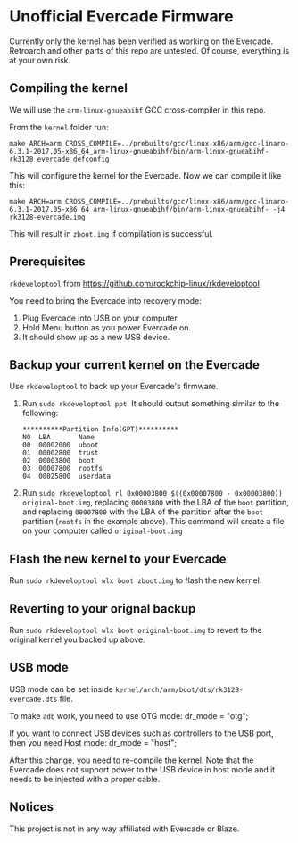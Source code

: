 # Unofficial Evercade Firmware

Currently only the kernel has been verified as working on the Evercade. Retroarch and other parts of this repo are untested. 
Of course, everything is at your own risk.

## Compiling the kernel

We will use the `arm-linux-gnueabihf` GCC cross-compiler in this repo.

From the `kernel` folder run:

    make ARCH=arm CROSS_COMPILE=../prebuilts/gcc/linux-x86/arm/gcc-linaro-6.3.1-2017.05-x86_64_arm-linux-gnueabihf/bin/arm-linux-gnueabihf- rk3128_evercade_defconfig

This will configure the kernel for the Evercade. Now we can compile it like this:

    make ARCH=arm CROSS_COMPILE=../prebuilts/gcc/linux-x86/arm/gcc-linaro-6.3.1-2017.05-x86_64_arm-linux-gnueabihf/bin/arm-linux-gnueabihf- -j4 rk3128-evercade.img

This will result in `zboot.img` if compilation is successful.

## Prerequisites

`rkdeveloptool` from https://github.com/rockchip-linux/rkdeveloptool

You need to bring the Evercade into recovery mode:

1. Plug Evercade into USB on your computer.
2. Hold Menu button as you power Evercade on.
3. It should show up as a new USB device.

## Backup your current kernel on the Evercade

Use `rkdeveloptool` to back up your Evercade's firmware.

1. Run `sudo rkdeveloptool ppt`.
   It should output something similar to the following:

    ```
    **********Partition Info(GPT)**********
    NO  LBA       Name
    00  00002000  uboot
    01  00002800  trust
    02  00003800  boot
    03  00007800  rootfs
    04  00025800  userdata
    ```

2. Run `sudo rkdeveloptool rl 0x00003800 $((0x00007800 - 0x00003800)) original-boot.img`, replacing `00003800` with the LBA of the `boot` partition, and replacing `00007800` with the LBA of the partition after the `boot` partition (`rootfs` in the example above).
   This command will create a file on your computer called `original-boot.img`

## Flash the new kernel to your Evercade

Run `sudo rkdeveloptool wlx boot zboot.img` to flash the new kernel.

## Reverting to your orignal backup

Run `sudo rkdeveloptool wlx boot original-boot.img` to revert to the original kernel you backed up above.

## USB mode

USB mode can be set inside `kernel/arch/arm/boot/dts/rk3128-evercade.dts` file.

To make `adb` work, you need to use OTG mode:
    dr_mode = "otg";

If you want to connect USB devices such as controllers to the USB port, then you need Host mode:
    dr_mode = "host";

After this change, you need to re-compile the kernel. Note that the Evercade does not support power to the USB device in host mode and it needs to be injected with a proper cable.

## Notices

This project is not in any way affiliated with Evercade or Blaze.
